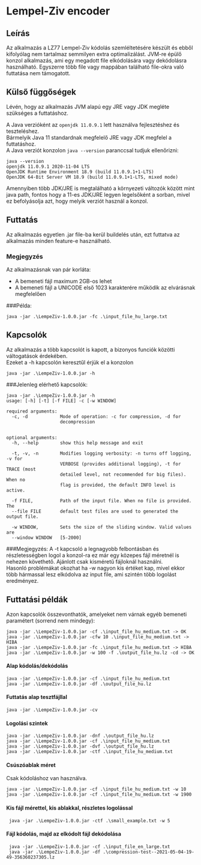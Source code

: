 # Lempel-Ziv encoder

## Leírás

Az alkalmazás a LZ77 Lempel-Ziv kódolás szemléltetésére készült és ebből kifolyólag nem tartalmaz semmilyen extra
optimalizálást. JVM-re épülő konzol alkalmazás, ami egy megadott file elkódolására vagy dekódolásra használható.
Egyszerre több file vagy mappában található file-okra való futtatása nem támogatott.

## Külső függőségek

Lévén, hogy az alkalmazás JVM alapú egy JRE vagy JDK megléte szükséges a futtatáshoz.

A Java verzióként az ```openjdk 11.0.9.1``` lett használva fejlesztéshez és teszteléshez.\
Bármelyik Java 11 standardnak megfelelő JRE vagy JDK megfelel a futtatáshoz.\
A Java verziót konzolon ```java --version``` paranccsal tudjuk ellenőrizni:
``` 
java --version
openjdk 11.0.9.1 2020-11-04 LTS
OpenJDK Runtime Environment 18.9 (build 11.0.9.1+1-LTS)
OpenJDK 64-Bit Server VM 18.9 (build 11.0.9.1+1-LTS, mixed mode)
```
Amennyiben több JDK/JRE is megtalálható a környezeti változók között mint java path, fontos hogy a 11-es JDK/JRE 
legyen legelsőként a sorban, mivel ez befolyásolja azt, hogy melyik verziót használ a konzol.

## Futtatás

Az alkalmazás egyetlen .jar file-ba kerül buildelés után, ezt futtatva az alkalmazás minden feature-e használható.
### Megjegyzés
Az alkalmazásnak van pár korláta:
* A bemeneti fájl maximum 2GB-os lehet
* A bemeneti fájl a UNICODE első 1023 karakterére működik az elvárásnak megfelelően

###Példa:
```
java -jar .\LempeZiv-1.0.0.jar -fc .\input_file_hu_large.txt
```

## Kapcsolók

Az alkalmazás a több kapcsolót is kapott, a bizonyos funciók közötti váltogatások érdekében.\
Ezeket a -h kapcsolón keresztűl érjük el a konzolon
```
java -jar .\LempeZiv-1.0.0.jar -h
```

###Jelenleg elérhető kapcsolók:

```
java -jar .\LempeZiv-1.0.0.jar -h
usage: [-h] [-t] [-f FILE] -c [-w WINDOW]

required arguments:
  -c, -d            Mode of operation: -c for compression, -d for
                    decompression


optional arguments:
  -h, --help        show this help message and exit

  -t, -v, -n        Modifies logging verbosity: -n turns off logging, -v for
                    VERBOSE (provides additional logging), -t for TRACE (most
                    detailed level, not recommended for big files). When no
                    flag is provided, the default INFO level is active.

  -f FILE,          Path of the input file. When no file is provided. The
  --file FILE       default test files are used to generated the output file.

  -w WINDOW,        Sets the size of the sliding window. Valid values are
  --window WINDOW   [5-2000]
```
###Megjegyzés:
A -t kapcsoló a legnagyobb felbontásban és részletességben logol a konzol-ra ez már egy közepes fájl méretnél is nehezen követhető.
Ajánlott csak kisméretű fájloknál használni.\
Hasonló problémákat okozhat ha -w nagyon kis értéket kap, mivel ekkor több hármassal lesz elkódolva az input file, ami 
szintén több logolást eredményez.

## Futtatási példák
Azon kapcsolók összevonthatók, amelyeket nem várnak egyéb bemeneti paramétert (sorrend nem mindegy):
```
java -jar .\LempeZiv-1.0.0.jar -cf .\input_file_hu_medium.txt -> OK
java -jar .\LempeZiv-1.0.0.jar -cfw 10 .\input_file_hu_medium.txt -> HIBA
java -jar .\LempeZiv-1.0.0.jar -fc .\input_file_hu_medium.txt -> HIBA
java -jar .\LempeZiv-1.0.0.jar -w 100 -f .\output_file_hu.lz -cd -> OK
```

#### Alap kódolás/dekódolás
```
java -jar .\LempeZiv-1.0.0.jar -cf .\input_file_hu_medium.txt
java -jar .\LempeZiv-1.0.0.jar -df .\output_file_hu.lz
```
#### Futtatás alap tesztfájllal
```
java -jar .\LempeZiv-1.0.0.jar -cv
```
#### Logolási szintek
```
java -jar .\LempeZiv-1.0.0.jar -dnf .\output_file_hu.lz
java -jar .\LempeZiv-1.0.0.jar -cf .\input_file_hu_medium.txt
java -jar .\LempeZiv-1.0.0.jar -dvf .\output_file_hu.lz
java -jar .\LempeZiv-1.0.0.jar -ctf .\input_file_hu_medium.txt
```

#### Csúszóablak méret
Csak kódoláshoz van használva.
```
java -jar .\LempeZiv-1.0.0.jar -cf .\input_file_hu_medium.txt -w 10
java -jar .\LempeZiv-1.0.0.jar -cf .\input_file_hu_medium.txt -w 1900
```

#### Kis fájl mérettel, kis ablakkal, részletes logolással
```
 java -jar .\LempeZiv-1.0.0.jar -ctf .\small_example.txt -w 5
```

#### Fájl kódolás, majd az elkódolt fájl dekódolása

```
 java -jar .\LempeZiv-1.0.0.jar -cf .\input_file_en_large.txt
 java -jar .\LempeZiv-1.0.0.jar -df .\compression-test--2021-05-04-19-49-356360237305.lz
```
